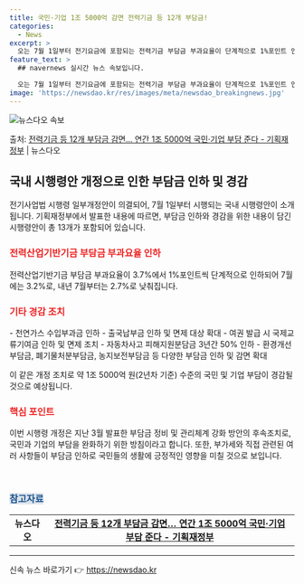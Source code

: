 ```yaml
---
title: 국민·기업 1조 5000억 감면 전력기금 등 12개 부담금!
categories:
  - News
excerpt: >
  오는 7월 1일부터 전기요금에 포함되는 전력기금 부담금 부과요율이 단계적으로 1%포인트 인하되고,항공권 발급…
feature_text: >
  ## navernews 실시간 뉴스 속보입니다.

  오는 7월 1일부터 전기요금에 포함되는 전력기금 부담금 부과요율이 단계적으로 1%포인트 인하되고,항공권 발급…
image: 'https://newsdao.kr/res/images/meta/newsdao_breakingnews.jpg'
---
```


![뉴스다오 속보](https://newsdao.kr/res/images/meta/newsdao_breakingnews.jpg)

<p>출처: <a href="https://newsdao.kr/3928" rel="dofollow">전력기금 등 12개 부담금 감면… 연간 1조 5000억 국민·기업 부담 준다 - 기획재정부</a> | 뉴스다오</p>

<h2 data-ke-size="size26">국내 시행령안 개정으로 인한 부담금 인하 및 경감</h2>
전기사업법 시행령 일부개정안이 의결되어, 7월 1일부터 시행되는 국내 시행령안이 소개됩니다. 기획재정부에서 발표한 내용에 따르면, 부담금 인하와 경감을 위한 내용이 담긴 시행령안이 총 13개가 포함되어 있습니다.

<h3><b><span style="color: #ee2323;">전력산업기반기금 부담금 부과요율 인하</span></b></h3>
전력산업기반기금 부담금 부과요율이 3.7%에서 1%포인트씩 단계적으로 인하되어 7월에는 3.2%로, 내년 7월부터는 2.7%로 낮춰집니다.

<h3><b><span style="color: #ee2323;">기타 경감 조치</span></b></h3>
- 천연가스 수입부과금 인하
- 출국납부금 인하 및 면제 대상 확대
- 여권 발급 시 국제교류기여금 인하 및 면제 조치
- 자동차사고 피해지원분담금 3년간 50% 인하
- 환경개선부담금, 폐기물처분부담금, 농지보전부담금 등 다양한 부담금 인하 및 감면 확대

이 같은 개정 조치로 약 1조 5000억 원(2년차 기준) 수준의 국민 및 기업 부담이 경감될 것으로 예상됩니다.

<h3><b><span style="color: #ee2323;">핵심 포인트</span></b></h3>
이번 시행령 개정은 지난 3월 발표한 부담금 정비 및 관리체계 강화 방안의 후속조치로, 국민과 기업의 부담을 완화하기 위한 방침이라고 합니다. 또한, 부가세와 직접 관련된 여러 사항들이 부담금 인하로 국민들의 생활에 긍정적인 영향을 미칠 것으로 보입니다.

<p data-ke-size="size16">&nbsp;</p>

<h3><b><span style="background-color: #21538527; color: #1a5490;">참고자료</span></b></h3>
<table>
<tbody>
<tr>
<td style="text-align: center; height: 17px;"><b>뉴스다오</b></td>
<td style="text-align: center; height: 17px;"><b><a href="https://newsdao.kr/3928">전력기금 등 12개 부담금 감면… 연간 1조 5000억 국민·기업 부담 준다 - 기획재정부</a></b></td>
</tr>
</tbody>
</table>
<hr> 

신속 뉴스 바로가기 👉 <a href="https://newsdao.kr" rel="dofollow">https://newsdao.kr</a>


